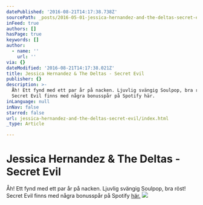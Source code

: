 ```yaml
---
datePublished: '2016-08-21T14:17:38.738Z'
sourcePath: _posts/2016-05-01-jessica-hernandez-and-the-deltas-secret-evil.md
inFeed: true
authors: []
hasPage: true
keywords: []
author:
  - name: ''
    url: ''
via: {}
dateModified: '2016-08-21T14:17:38.021Z'
title: Jessica Hernandez & The Deltas - Secret Evil
publisher: {}
description: >-
  Åh! Ett fynd med ett par år på nacken. Ljuvlig svängig Soulpop, bra röst!
  Secret Evil finns med några bonusspår på Spotify här.
inLanguage: null
inNav: false
starred: false
url: jessica-hernandez-and-the-deltas-secret-evil/index.html
_type: Article

---
```

# Jessica Hernandez & The Deltas - Secret Evil

Åh! Ett fynd med ett par år på nacken. Ljuvlig svängig Soulpop, bra röst! Secret Evil finns med några bonusspår på Spotify [här.][0]
![](https://the-grid-user-content.s3-us-west-2.amazonaws.com/bedc8d6b-edc5-46da-a43c-88772c24ec4e.jpg)

[0]: https://open.spotify.com/album/2U2ZVfiDvXRqjvEQ0GRaIM